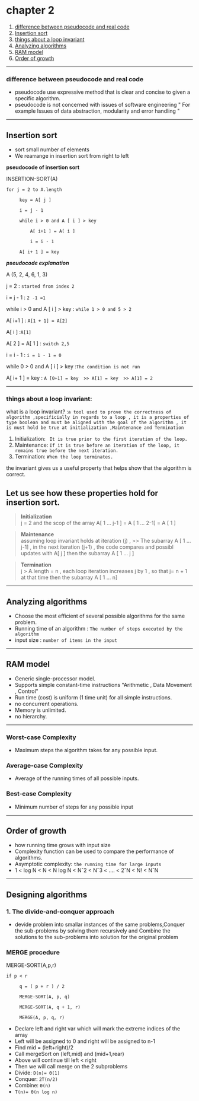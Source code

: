  # chapter 2 

 1. [difference between pseudocode and real code](#difference-between-pseudocod-and-real-code)
 1. [ Insertion sort](#insertion-sort)
 1. [ things about a loop invariant](#things-about-a-loop-invariant)
 1. [ Analyzing algorithms](#analyzing-algorithms)
 1. [ RAM model](#ram-model)
 1. [ Order of growth](#orde-of-growth)

 ---

 ### **difference between pseudocode and real code**
 - pseudocode use expressive method that is clear and concise to given a specific  algorithm.
 - pseudocode is not concerned with issues of software engineering " For example Issues of data abstraction, modularity and error handling "

 ---

 ## Insertion sort
 - sort small number of elements
 - We rearrange in insertion sort from right to left


 **pseudocode of insertion sort**


 INSERTION-SORT(A)

    for j = 2 to A.length                            

         key = A[ j ]

         i = j - 1                                    

         while i > 0 and A [ i ] > key               

             A[ i+1 ] = A[ i ]

             i = i - 1

         A[ i+ 1 ] = key



 ***pseudocode explanation***

 A (5, 2, 4, 6, 1, 3)

 j = 2 : `started from index 2`

 i = j - 1 : `2 -1 =1`

 while i > 0 and A [ i ] > key  : `while 1 > 0 and 5 > 2`

 A[ i+1 ] : `A[1 + 1] = A[2]`

 A[ i ] :`A[1]`

 A[ 2 ] = A[ 1 ] : `switch 2,5 `

 i = i - 1 :  `i = 1 - 1 = 0`

 while 0 > 0 and A [ i ] > key :`The condition is not run`

 A[ i+ 1 ] = key : `A [0+1] = key  >> A[1] = key  >> A[1] = 2  `

 ---

 ### things about a loop invariant:

 what is a loop invariant? :`a tool used to prove the correctness of algorithm ,specificially in regards to a loop , it is a properties of type boolean and must be aligned with the goal of the algorithm , it is must hold be true at initialization ,Maintenance and Termination `

 1. Initialization: ` It is true prior to the first iteration of the loop.`
 2. Maintenance: `If it is true before an iteration of the loop, it remains true before the next iteration.`
 3. Termination: `When the loop terminates. `

 the invariant gives us a useful property that helps show that the algorithm is correct.

 ## Let us see how these properties hold for insertion sort.

 >**Initialization**  
 j = 2 and the scop of the array A[ 1 ... j-1 ] = A [ 1 ... 2-1] = A [ 1 ]


 >**Maintenance**  
 assuming loop invariant holds at iteration (j) , >> The subarray A [ 1 ... j-1]
 , in the next iteration (j+1) , the code compares and possibl updates with A[ j ] then the subarray A [ 1 ... j ]


 >**Termination**  
 j > A.length = n , each loop iteration increases j by 1 , so that j= n + 1 at that time then the subarray A [ 1 ... n]
 ---
 ## Analyzing algorithms
 - Choose the most efficient of several possible algorithms for the same problem.
 - Running time of an algorithm : `The number of steps executed by the algorithm`
 - input size : `number of items in the input`
 ---
 ## RAM model
 - Generic single-processor model.
 - Supports simple constant-time instructions "Arithmetic , Data Movement , Control" 
 - Run time (cost) is uniform (1 time unit) for all simple instructions.
 - no concurrent operations.
 - Memory is unlimited.
 - no hierarchy.
 
 ---
 ### Worst-case Complexity
 - Maximum steps the algorithm takes for any possible input.

 ### Average-case Complexity
 - Average of the running times of all possible inputs.

 ### Best-case Complexity
 - Minimum number of steps for any possible input
 ---
 ## Order of growth
 - how running time grows with input size
 - Complexity function can be used to compare the performance of algorithms.
 - Asymptotic complexity: `the running time for large inputs`
 -  1 < log N < N < N log N < Nˆ2 < Nˆ3 < .... < 2ˆN < N! < NˆN 

 ---
 ## Designing algorithms
 ### 1. The divide-and-conquer approach
 - devide problem into smallar instances of the same problems,Conquer the sub-problems by solving them recursively and Combine the solutions to the sub-problems into solution for the
 original problem
 
 ### MERGE procedure
 MERGE-SORT(A,p,r)

    if p < r

         q = ( p + r ) / 2

         MERGE-SORT(A, p, q)

         MERGE-SORT(A, q + 1, r)

         MERGE(A, p, q, r)

 - Declare left and right var which will mark the extreme indices of the array
 - Left will be assigned to 0 and right will be assigned to n-1
 - Find mid = (left+right)/2
 - Call mergeSort on (left,mid) and (mid+1,rear)
 - Above will continue till left < right
 - Then we will call merge on the 2 subproblems
 - Divide: ` D(n)= Θ(1) `
 - Conquer: ` 2T(n/2) `
 - Combine: ` Θ(n) `
 - ` T(n)= Θ(n log n) `








 



 




 

